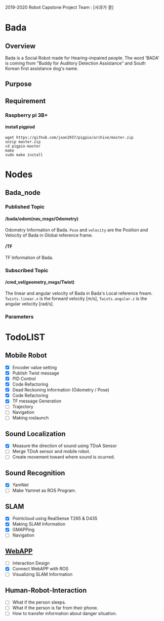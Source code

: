 2019-2020 Robot Capstone Project Team : [사과가 쿵]


# Bada
## Overview

Bada is a Social Robot made for Hearing-impaired people.
The word 'BADA' is coming from "Buddy for Auditory Detection Assistance" and South Korean first assistance dog's name.

## Purpose


## Requirement

### Raspberry pi 3B+

#### install pigpiod

    wget https://github.com/joan2937/pigpio/archive/master.zip
    unzip master.zip
    cd pigpio-master 
    make
    sudo make install


# Nodes

## Bada_node

### Published Topic

#### /bada/odom(nav_msgs/Odometry)

Odometry Information of Bada. `Pose` and `velocity` are the Position and Velocity of Bada in Global reference frame.

#### /TF

TF Information of Bada.

### Subscribed Topic
#### /cmd_vel(geometry_msgs/Twist)

The linear and angular velocity of Bada in Bada's Local reference fream. `Twists.linear.x` is the forward velocity [m/s], `Twists.angular.z` is the angular velocity [rad/s].

### Parameters


# TodoLIST

## Mobile Robot 
 - [x] Encoder value setting
 - [x] Publish Twist message
 - [x] PID Control
 - [x] Code Refactoring 
 - [x] Dead Reckoning Information (Odometry / Pose)
 - [x] Code Refactoring
 - [x] TF message Generation
 - [ ] Trajectory 
 - [ ] Navigation
 - [ ] Making roslaunch
 
## Sound Localization
 - [x] Measure the direction of sound using TDoA Sensor
 - [ ] Merge TDoA sensor and mobile robot.
 - [ ] Create movement toward where sound is ocurred.
 
## Sound Recognition
 - [x] YamNet 
 - [ ] Make Yamnet as ROS Program.
 
## SLAM 
 - [x] Pointcloud using RealSense T265 & D435 
 - [x] Making SLAM Information
 - [x] GMAPPing 
 - [ ] Navigation
 
## [WebAPP](Visualization/README.md)

 - [ ] Interaction Design
 - [x] Connect WebAPP with ROS 
 - [ ] Visualizing SLAM Information
 
 ## Human-Robot-Interaction
 - [ ] What if the person sleeps.
 - [ ] What if the person is far from their phone.
 - [ ] How to transfer information about danger situation.
